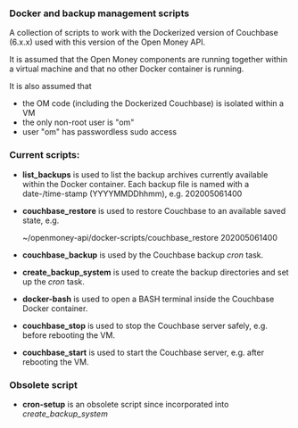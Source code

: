### Docker and backup management scripts

A collection of scripts to work with the Dockerized version of Couchbase (6.x.x)
used with this version of the Open Money API.

It is assumed that the Open Money components are running together within a
virtual machine and that no other Docker container is running.

It is also assumed that 
- the OM code (including the Dockerized Couchbase) is isolated within a VM 
- the only non-root user is "om"
- user "om" has passwordless sudo access


### Current scripts:

- **list_backups** is used to list the backup archives currently available within the Docker container.
  Each backup file is named with a date-/time-stamp (YYYYMMDDhhmm), e.g.
    202005061400

- **couchbase_restore** is used to restore Couchbase to an available saved state, e.g.
    
    ~/openmoney-api/docker-scripts/couchbase_restore 202005061400

- **couchbase_backup** is used by the Couchbase backup _cron_ task.

- **create_backup_system** is used to create the backup directories and set up the _cron_ task.

- **docker-bash** is used to open a BASH terminal inside the Couchbase Docker container.

- **couchbase_stop** is used to stop the Couchbase server safely, e.g. before rebooting the VM. 

- **couchbase_start** is used to start the Couchbase server, e.g. after rebooting the VM. 

### Obsolete script

- **cron-setup** is an obsolete script since incorporated into _create_backup_system_
